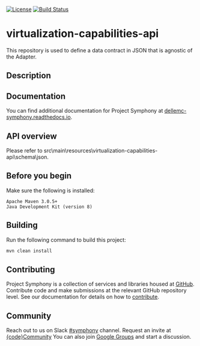 [![License](https://img.shields.io/badge/License-EPL%201.0-red.svg)](https://opensource.org/licenses/EPL-1.0)
[![Build Status](https://travis-ci.org/dellemc-symphony/virtualization-capabilities-api.svg?branch=master)](https://travis-ci.org/dellemc-symphony/virtualization-capabilities-api)
# virtualization-capabilities-api
This repository is used to define a data contract in JSON that is agnostic of the Adapter. 
## Description
## Documentation
You can find additional documentation for Project Symphony at [dellemc-symphony.readthedocs.io](https://dellemc-symphony.readthedocs.io).
## API overview
Please refer to src\main\resources\virtualization-capabilities-api\schema\json.
## Before you begin
Make sure the following is installed:
```
Apache Maven 3.0.5+
Java Development Kit (version 8)
```
## Building
Run the following command to build this project:
```bash
mvn clean install
```

## Contributing
Project Symphony is a collection of services and libraries housed at [GitHub][github].
Contribute code and make submissions at the relevant GitHub repository level.
See our documentation for details on how to [contribute][contributing].
## Community
Reach out to us on Slack [#symphony][slack] channel. Request an invite at [{code}Community][codecommunity]
You can also join [Google Groups][googlegroups] and start a discussion.
 
[slack]: https://codecommunity.slack.com/messages/symphony
[googlegroups]: https://groups.google.com/forum/#!forum/dellemc-symphony
[codecommunity]: http://community.codedellemc.com/
[contributing]: http://dellemc-symphony.readthedocs.io/en/latest/contributingtosymphony.html
[github]: https://github.com/dellemc-symphony
[documentation]: https://dellemc-symphony.readthedocs.io/en/latest/
